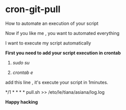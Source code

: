 # cron-git-pull
How to automate an execution of your script

Now if you like me ,  you want to automated everything

I want to execute my script automatically

**First you need to add your script execution in crontab**

1. *sudo su*

2. *crontab e*

add this line , it's execute your script in 1minutes.

*/1 * * * * pull.sh >> /eto/le/tiana/asiana/log.log

**Happy hacking**




